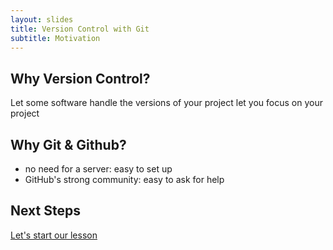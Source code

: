 ```yaml
---
layout: slides
title: Version Control with Git
subtitle: Motivation
---
```


## Why Version Control?

Let some software handle the versions of your project let you focus on your
project


## Why Git & Github?

- no need for a server: easy to set up
- GitHub's strong community: easy to ask for help

## Next Steps

[Let's start our lesson](index.html)
